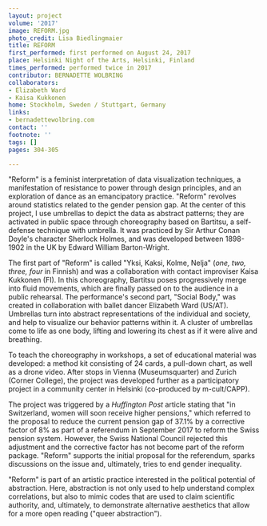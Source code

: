 ```yaml
---
layout: project
volume: '2017'
image: REFORM.jpg
photo_credit: Lisa Biedlingmaier
title: REFORM
first_performed: first performed on August 24, 2017
place: Helsinki Night of the Arts, Helsinki, Finland
times_performed: performed twice in 2017
contributor: BERNADETTE WOLBRING
collaborators:
- Elizabeth Ward
- Kaisa Kukkonen
home: Stockholm, Sweden / Stuttgart, Germany
links:
- bernadettewolbring.com
contact: ''
footnote: ''
tags: []
pages: 304-305

---
```


"Reform" is a feminist interpretation of data visualization techniques, a manifestation of resistance to power through design principles, and an exploration of dance as an emancipatory practice. "Reform" revolves around statistics related to the gender pension gap. At the center of this project, I use umbrellas to depict the data as abstract patterns; they are activated in public space through choreography based on Bartitsu, a self-defense technique with umbrella. It was practiced by Sir Arthur Conan Doyle's character Sherlock Holmes, and was developed between 1898-1902 in the UK by Edward William Barton-Wright.

The first part of "Reform" is called "Yksi, Kaksi, Kolme, Nelja" (_one, two, three, four_ in Finnish) and was a collaboration with contact improviser Kaisa Kukkonen (FI). In this choreography, Bartitsu poses progressively merge into fluid movements, which are finally passed on to the audience in a public rehearsal. The performance's second part, "Social Body," was created in collaboration with ballet dancer Elizabeth Ward (US/AT). Umbrellas turn into abstract representations of the individual and society, and help to visualize our behavior patterns within it. A cluster of umbrellas come to life as one body, lifting and lowering its chest as if it were alive and breathing.

To teach the choreography in workshops, a set of educational material was developed: a method kit consisting of 24 cards, a pull-down chart, as well as a drone video. After stops in Vienna (Museumsquarter) and Zurich (Corner College), the project was developed further as a participatory project in a community center in Helsinki (co-produced by m-cult/CAPP).

The project was triggered by a _Huffington Post_ article stating that "in Switzerland, women will soon receive higher pensions," which referred to the proposal to reduce the current pension gap of 37.1% by a corrective factor of 8% as part of a referendum in September 2017 to reform the Swiss pension system. However, the Swiss National Council rejected this adjustment and the corrective factor has not become part of the reform package. "Reform" supports the initial proposal for the referendum, sparks discussions on the issue and, ultimately, tries to end gender inequality.

"Reform" is part of an artistic practice interested in the political potential of abstraction. Here, abstraction is not only used to help understand complex correlations, but also to mimic codes that are used to claim scientific authority, and, ultimately, to demonstrate alternative aesthetics that allow for a more open reading ("queer abstraction").

